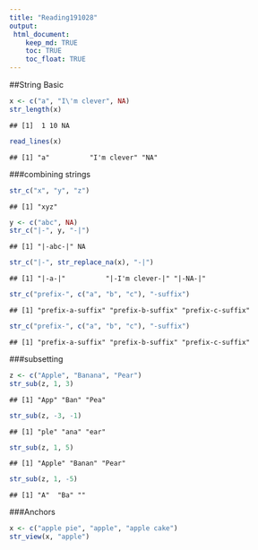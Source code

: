 ```yaml
---
title: "Reading191028"
output: 
 html_document:
    keep_md: TRUE
    toc: TRUE
    toc_float: TRUE
---
```




##String Basic


```r
x <- c("a", "I\'m clever", NA)
str_length(x)
```

```
## [1]  1 10 NA
```

```r
read_lines(x)
```

```
## [1] "a"          "I'm clever" "NA"
```

###combining strings


```r
str_c("x", "y", "z")
```

```
## [1] "xyz"
```


```r
y <- c("abc", NA)
str_c("|-", y, "-|")
```

```
## [1] "|-abc-|" NA
```

```r
str_c("|-", str_replace_na(x), "-|")
```

```
## [1] "|-a-|"          "|-I'm clever-|" "|-NA-|"
```

```r
str_c("prefix-", c("a", "b", "c"), "-suffix")
```

```
## [1] "prefix-a-suffix" "prefix-b-suffix" "prefix-c-suffix"
```


```r
str_c("prefix-", c("a", "b", "c"), "-suffix")
```

```
## [1] "prefix-a-suffix" "prefix-b-suffix" "prefix-c-suffix"
```

###subsetting


```r
z <- c("Apple", "Banana", "Pear") 
str_sub(z, 1, 3)
```

```
## [1] "App" "Ban" "Pea"
```

```r
str_sub(z, -3, -1)
```

```
## [1] "ple" "ana" "ear"
```

```r
str_sub(z, 1, 5)
```

```
## [1] "Apple" "Banan" "Pear"
```

```r
str_sub(z, 1, -5)
```

```
## [1] "A"  "Ba" ""
```

###Anchors


```r
x <- c("apple pie", "apple", "apple cake")
str_view(x, "apple")
```

<!--html_preserve--><div id="htmlwidget-3506183e314482fa0b39" style="width:960px;height:100%;" class="str_view html-widget"></div>
<script type="application/json" data-for="htmlwidget-3506183e314482fa0b39">{"x":{"html":"<ul>\n  <li><span class='match'>apple<\/span> pie<\/li>\n  <li><span class='match'>apple<\/span><\/li>\n  <li><span class='match'>apple<\/span> cake<\/li>\n<\/ul>"},"evals":[],"jsHooks":[]}</script><!--/html_preserve-->

```r
str_view(x, "^apple$")    
```

<!--html_preserve--><div id="htmlwidget-24896816bade927cda60" style="width:960px;height:100%;" class="str_view html-widget"></div>
<script type="application/json" data-for="htmlwidget-24896816bade927cda60">{"x":{"html":"<ul>\n  <li>apple pie<\/li>\n  <li><span class='match'>apple<\/span><\/li>\n  <li>apple cake<\/li>\n<\/ul>"},"evals":[],"jsHooks":[]}</script><!--/html_preserve-->

###character classes

`\d` matches any digit.
`\s` matches any whitespace (e.g., space, tab, newline).  
`[abc]` matches a, b, or c.
`[^abc]` matches anything except a, b, or c.


```r
str_view(c("grey", "gray"), "gr(e|a)y")
```

<!--html_preserve--><div id="htmlwidget-dde2483f0ecde59fc79e" style="width:960px;height:100%;" class="str_view html-widget"></div>
<script type="application/json" data-for="htmlwidget-dde2483f0ecde59fc79e">{"x":{"html":"<ul>\n  <li><span class='match'>grey<\/span><\/li>\n  <li><span class='match'>gray<\/span><\/li>\n<\/ul>"},"evals":[],"jsHooks":[]}</script><!--/html_preserve-->

###Grouping &backreference


```r
str_view(fruit, "(..)\\1", match = TRUE)
```

<!--html_preserve--><div id="htmlwidget-f93ad6d5eef75312ec34" style="width:960px;height:100%;" class="str_view html-widget"></div>
<script type="application/json" data-for="htmlwidget-f93ad6d5eef75312ec34">{"x":{"html":"<ul>\n  <li>b<span class='match'>anan<\/span>a<\/li>\n  <li><span class='match'>coco<\/span>nut<\/li>\n  <li><span class='match'>cucu<\/span>mber<\/li>\n  <li><span class='match'>juju<\/span>be<\/li>\n  <li><span class='match'>papa<\/span>ya<\/li>\n  <li>s<span class='match'>alal<\/span> berry<\/li>\n<\/ul>"},"evals":[],"jsHooks":[]}</script><!--/html_preserve-->

###Extract


```r
colors <- c("red", "orange", "yellow", "green", "blue", "purple")
color_match <- str_c(colors, collapse = "|") 
color_match
```

```
## [1] "red|orange|yellow|green|blue|purple"
```

```r
has_color <- str_subset(sentences, color_match) 
matches <- str_extract(has_color, color_match) 
head(matches)
```

```
## [1] "blue" "blue" "red"  "red"  "red"  "blue"
```


```r
more <- sentences[str_count(sentences, color_match) > 1]
str_view_all(more, color_match)
```

<!--html_preserve--><div id="htmlwidget-d456e330a24e33796058" style="width:960px;height:100%;" class="str_view html-widget"></div>
<script type="application/json" data-for="htmlwidget-d456e330a24e33796058">{"x":{"html":"<ul>\n  <li>It is hard to erase <span class='match'>blue<\/span> or <span class='match'>red<\/span> ink.<\/li>\n  <li>The <span class='match'>green<\/span> light in the brown box flicke<span class='match'>red<\/span>.<\/li>\n  <li>The sky in the west is tinged with <span class='match'>orange<\/span> <span class='match'>red<\/span>.<\/li>\n<\/ul>"},"evals":[],"jsHooks":[]}</script><!--/html_preserve-->

```r
str_extract(more, color_match)
```

```
## [1] "blue"   "green"  "orange"
```


```r
str_extract_all(more, color_match, simplify = TRUE)
```

```
##      [,1]     [,2] 
## [1,] "blue"   "red"
## [2,] "green"  "red"
## [3,] "orange" "red"
```


```r
x <- c("a", "a b", "a b c") 
str_extract_all(x, "[a-z]", simplify = TRUE)
```

```
##      [,1] [,2] [,3]
## [1,] "a"  ""   ""  
## [2,] "a"  "b"  ""  
## [3,] "a"  "b"  "c"
```

###Locate


```r
str_locate("The quick (???brown???) fox can???t jump 32.3 feet, right?", "ju")
```

```
##      start end
## [1,]    37  38
```

###Others


```r
bananas <- c("banana", "Banana", "BANANA")
    str_view(bananas, regex("banana", ignore_case = T))
```

<!--html_preserve--><div id="htmlwidget-e10edd93682df20b3ae6" style="width:960px;height:100%;" class="str_view html-widget"></div>
<script type="application/json" data-for="htmlwidget-e10edd93682df20b3ae6">{"x":{"html":"<ul>\n  <li><span class='match'>banana<\/span><\/li>\n  <li><span class='match'>Banana<\/span><\/li>\n  <li><span class='match'>BANANA<\/span><\/li>\n<\/ul>"},"evals":[],"jsHooks":[]}</script><!--/html_preserve-->


```r
x <- "Line 1\nLine 2\nLine 3"
str_extract_all(x, "^Line")
```

```
## [[1]]
## [1] "Line"
```


```r
str_extract_all(x, regex("^Line", multiline = TRUE))
```

```
## [[1]]
## [1] "Line" "Line" "Line"
```


```r
phone <- regex("
\\(? # optional opening parens
(\\d{3}) # area code
[)- ]? # optional closing parens, dash, or space (\\d{3}) # another three numbers
[ -]? # optional space or dash
(\\d{3}) # three more numbers
", comments = TRUE)
str_match("514-791-8141", phone)
```

```
##      [,1]      [,2]  [,3] 
## [1,] "514-791" "514" "791"
```


```r
microbenchmark::microbenchmark(
    fixed = str_detect(sentences, fixed("the")),
    regex = str_detect(sentences, "the"),
    times = 20
)
```

```
## Unit: microseconds
##   expr     min       lq     mean   median       uq     max neval
##  fixed  91.859  93.4675 122.7660 100.5655 129.4165 318.113    20
##  regex 327.153 331.3340 342.4194 333.9600 339.9765 391.882    20
```

coll()

```r
a1 <- "\u00e1" 
a2 <- "a\u0301" 
c(a1, a2)
```

```
## [1] "<U+00E1>" "a<U+0301>"
```

```r
str_detect(a1, fixed(a2)) 
```

```
## [1] FALSE
```

```r
str_detect(a1, coll(a2))
```

```
## [1] TRUE
```



```r
i <- c("I", "??", "i", "??")
str_subset(i, coll("i", ignore_case = TRUE))
```

```
## [1] "I" "i"
```

###Other regex


```r
apropos("replace")
```

```
## [1] "%+replace%"       "replace"          "replace_na"      
## [4] "setReplaceMethod" "str_replace"      "str_replace_all" 
## [7] "str_replace_na"   "theme_replace"
```


```r
head(dir(pattern = "\\.Rmd$"))
```

```
## [1] "Reading191028.Rmd"
```

